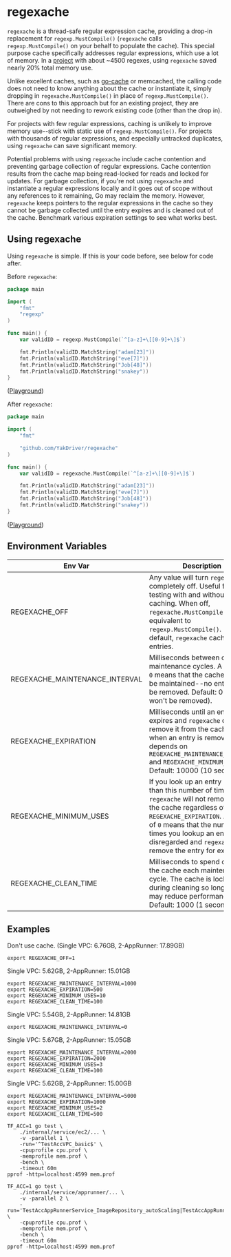 # regexache

`regexache` is a thread-safe regular expression cache, providing a drop-in replacement for `regexp.MustCompile()` (`regexache` calls `regexp.MustCompile()` on your behalf to populate the cache). This special purpose cache specifically addresses regular expressions, which use a lot of memory. In a [project](https://github.com/hashicorp/terraform-provider-aws) with about ~4500 regexes, using `regexache` saved nearly 20% total memory use.

Unlike excellent caches, such as [go-cache](https://github.com/patrickmn/go-cache) or memcached, the calling code does not need to know anything about the cache or instantiate it, simply dropping in `regexache.MustCompile()` in place of `regexp.MustCompile()`. There are cons to this approach but for an existing project, they are outweighed by not needing to rework existing code (other than the drop in).

For projects with few regular expressions, caching is unlikely to improve memory use--stick with static use of `regexp.MustCompile()`. For projects with thousands of regular expressions, and especially untracked duplicates, using `regexache` can save significant memory.

Potential problems with using `regexache` include cache contention and preventing garbage collection of regular expressions. Cache contention results from the cache map being read-locked for reads and locked for updates. For garbage collection, if you're not using `regexache` and instantiate a regular expressions locally and it goes out of scope without any references to it remaining, Go may reclaim the memory. However, `regexache` keeps pointers to the regular expressions in the cache so they cannot be garbage collected until the entry expires and is cleaned out of the cache. Benchmark various expiration settings to see what works best.

## Using regexache

Using `regexache` is simple. If this is your code before, see below for code after.

Before `regexache`:

```go
package main

import (
	"fmt"
	"regexp"
)

func main() {
	var validID = regexp.MustCompile(`^[a-z]+\[[0-9]+\]$`)

	fmt.Println(validID.MatchString("adam[23]"))
	fmt.Println(validID.MatchString("eve[7]"))
	fmt.Println(validID.MatchString("Job[48]"))
	fmt.Println(validID.MatchString("snakey"))
}
```
([Playground](https://go.dev/play/p/e0MHgtJFNHE))

After `regexache`:

```go
package main

import (
	"fmt"

	"github.com/YakDriver/regexache"
)

func main() {
	var validID = regexache.MustCompile(`^[a-z]+\[[0-9]+\]$`)

	fmt.Println(validID.MatchString("adam[23]"))
	fmt.Println(validID.MatchString("eve[7]"))
	fmt.Println(validID.MatchString("Job[48]"))
	fmt.Println(validID.MatchString("snakey"))
}
```
([Playground](https://go.dev/play/p/q0apcbfeMV-))


## Environment Variables

| Env Var | Description |
| --- | --- |
| REGEXACHE_OFF | Any value will turn `regexache` completely off. Useful for testing with and without caching. When off, `regexache.MustCompile()` is equivalent to `regexp.MustCompile()`. By default, `regexache` caches entries. |
| REGEXACHE_MAINTENANCE_INTERVAL | Milliseconds between cache maintenance cycles. A value of `0` means that the cache will not be maintained--no entries will be removed. Default: 0 (entries won't be removed). |
| REGEXACHE_EXPIRATION | Milliseconds until an entry expires and `regexache` can remove it from the cache. If and when an entry is removed also depends on `REGEXACHE_MAINTENANCE_INTERVAL` and `REGEXACHE_MINIMUM_USES`. Default: 10000 (10 seconds). |
| REGEXACHE_MINIMUM_USES | If you look up an entry more than this number of times, `regexache` will not remove it from the cache regardless of `REGEXACHE_EXPIRATION`. A value of `0` means that the number of times you lookup an entry is disregarded and `regexache` will remove the entry for expiration. |
| REGEXACHE_CLEAN_TIME | Milliseconds to spend cleaning the cache each maintenance cycle. The cache is locked during cleaning so longer times may reduce performance. Default: 1000 (1 second). |

## Examples

Don't use cache. (Single VPC: 6.76GB, 2-AppRunner: 17.89GB)

```
export REGEXACHE_OFF=1
```

Single VPC: 5.62GB, 2-AppRunner: 15.01GB

```
export REGEXACHE_MAINTENANCE_INTERVAL=1000
export REGEXACHE_EXPIRATION=500
export REGEXACHE_MINIMUM_USES=10
export REGEXACHE_CLEAN_TIME=100
```

Single VPC: 5.54GB, 2-AppRunner: 14.81GB

```
export REGEXACHE_MAINTENANCE_INTERVAL=0
```

Single VPC: 5.67GB, 2-AppRunner: 15.05GB

```
export REGEXACHE_MAINTENANCE_INTERVAL=2000
export REGEXACHE_EXPIRATION=2000
export REGEXACHE_MINIMUM_USES=3
export REGEXACHE_CLEAN_TIME=100
```

Single VPC: 5.62GB, 2-AppRunner: 15.00GB

```
export REGEXACHE_MAINTENANCE_INTERVAL=5000
export REGEXACHE_EXPIRATION=1000
export REGEXACHE_MINIMUM_USES=2
export REGEXACHE_CLEAN_TIME=500
```

```
TF_ACC=1 go test \
    ./internal/service/ec2/... \
    -v -parallel 1 \
    -run='^TestAccVPC_basic$' \
    -cpuprofile cpu.prof \
    -memprofile mem.prof \
    -bench \
    -timeout 60m
pprof -http=localhost:4599 mem.prof
```

```
TF_ACC=1 go test \
    ./internal/service/apprunner/... \
    -v -parallel 2 \
    -run='TestAccAppRunnerService_ImageRepository_autoScaling|TestAccAppRunnerService_ImageRepository_basic' \
    -cpuprofile cpu.prof \
    -memprofile mem.prof \
    -bench \
    -timeout 60m
pprof -http=localhost:4599 mem.prof
```
